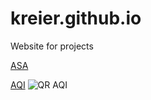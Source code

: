 # kreier.github.io

Website for projects

[ASA](https://kreier.github.io/asa/)

[AQI](https://kreier.github.io/aqi/)
![QR AQI](https://kreier.github.io/aqi/arduino/qr-map.png)
